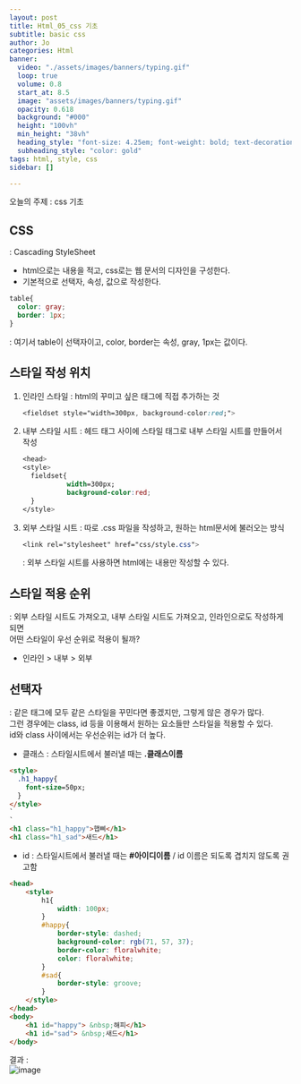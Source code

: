```yaml
---
layout: post
title: Html_05_css 기초
subtitle: basic css
author: Jo
categories: Html
banner:
  video: "./assets/images/banners/typing.gif"
  loop: true
  volume: 0.8
  start_at: 8.5
  image: "assets/images/banners/typing.gif"
  opacity: 0.618
  background: "#000"
  height: "100vh"
  min_height: "38vh"
  heading_style: "font-size: 4.25em; font-weight: bold; text-decoration: underline"
  subheading_style: "color: gold"
tags: html, style, css
sidebar: []

---
```


오늘의 주제 : css 기초

## CSS
: Cascading StyleSheet
- html으로는 내용을 적고, css로는 웹 문서의 디자인을 구성한다.
- 기본적으로 선택자, 속성, 값으로 작성한다.
```css
table{
  color: gray;
  border: 1px;
}
```
: 여기서 table이 선택자이고, color, border는 속성, gray, 1px는 값이다.

## 스타일 작성 위치
1. 인라인 스타일
   : html의 꾸미고 싶은 태그에 직접 추가하는 것
   
   ```css
   <fieldset style="width=300px, background-color:red;">
   ```
3. 내부 스타일 시트
   : 헤드 태그 사이에 스타일 태그로 내부 스타일 시트를 만들어서 작성
   ```css
   <head>
   <style>
     fieldset{
              width=300px;
              background-color:red;
     }
   </style>   
   ```
4. 외부 스타일 시트
   : 따로 .css 파일을 작성하고, 원하는 html문서에 불러오는 방식
   ```css
   <link rel="stylesheet" href="css/style.css">
   ```
   : 외부 스타일 시트를 사용하면 html에는 내용만 작성할 수 있다.


## 스타일 적용 순위
: 외부 스타일 시트도 가져오고, 내부 스타일 시트도 가져오고, 인라인으로도 작성하게 되면<br>
어떤 스타일이 우선 순위로 적용이 될까?
- 인라인 > 내부 > 외부


## 선택자
: 같은 태그에 모두 같은 스타일을 꾸민다면 좋겠지만, 그렇게 않은 경우가 많다.<br>
그런 경우에는 class, id 등을 이용해서 원하는 요소들만 스타일을 적용할 수 있다.<br>
id와 class 사이에서는 우선순위는 id가 더 높다.<br>
- 클래스 : 스타일시트에서 불러낼 때는 <b>.클래스이름</b>
```html
<style>
  .h1_happy{
    font-size=50px;
  }
</style>
`
`
<h1 class="h1_happy">햅삐</h1>
<h1 class="h1_sad">새드</h1>
```
- id : 스타일시트에서 불러낼 때는 <b>#아이디이름</b> /
  id 이름은 되도록 겹치지 않도록 권고함 <br>

```html
<head>
    <style>
        h1{
            width: 100px;
        }
        #happy{
            border-style: dashed;
            background-color: rgb(71, 57, 37);
            border-color: floralwhite;
            color: floralwhite;
        }
        #sad{
            border-style: groove;
        }
    </style>
</head>
<body>
    <h1 id="happy"> &nbsp;해피</h1>
    <h1 id="sad"> &nbsp;새드</h1>
</body>
```
결과 : <br>
![image](https://github.com/CheeseYoung/cheeseyoung.github.io/assets/132384527/9933e69b-f738-4806-a707-f0315e2630d8)















